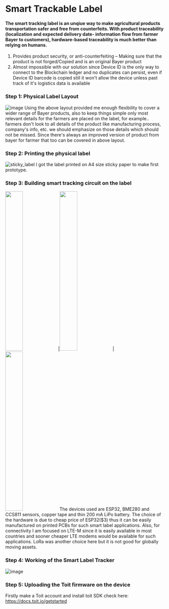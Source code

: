 # Smart Trackable Label
#### The smart tracking label is an unqiue way to make agricultural products transportation safer and free from counterfeits. With product traceability (localization and expected delivery date- information flow from farmer Bayer to customers), hardware-based traceability is much better than relying on humans. 
1. Provides product security, or anti-counterfeiting – Making sure that the product is not forged/Copied and is an original Bayer product 
2. Almost impossible with our solution since Device ID is the only way to connect to the Blockchain ledger and no duplicates can persist, even if Device ID barcode is copied still it won't allow the device unless past track of it's logistics data is available

### Step 1: Physical Label Layout
![image](https://user-images.githubusercontent.com/44412828/143776804-d18565d9-b157-44a7-be2a-b49c64bb2e79.png)
Using the above layout provided me enough flexibility to cover a wider range of Bayer products, also to keep things simple only most relevant details for the farmers are placed on the label, for example.. farmers don't look to all details of the product like manufacturing process, company's info, etc. we should emphasize on those details which should not be missed. Since there's always an improved version of product from bayer for farmer that too can be covered in above layout.

### Step 2: Printing the physical label
![sticky_label](https://user-images.githubusercontent.com/44412828/143777752-510456c9-2e66-4cb3-8413-fa51bcbb968e.jpg)
I got the label printed on A4 size sticky paper to make first prototype.

### Step 3: Building smart tracking circuit on the label
<img src="https://user-images.githubusercontent.com/44412828/143777260-804cf60f-97df-42c6-9dba-930bc9d3979d.jpg" width="33%" height="500">|<img src="https://user-images.githubusercontent.com/44412828/143777265-2dce353a-1f56-4cb9-998d-02170ccc6871.jpg" width="33%" height="500">|<img src="https://user-images.githubusercontent.com/44412828/143777267-e4a5a3e8-a165-4f30-814e-42e53b8d30f9.jpg" width="33%" height="500">
The devices used are ESP32, BME280 and CCS811 sensors, copper tape and thin 200 mA LiPo battery. The choice of the hardware is due to cheap price of ESP32($3) thus it can be easily manufactured on printed PCBs for such smart label applications. Also, for connectivity I am focused on LTE-M since it is easily available in most countries and sooner cheaper LTE modems would be available for such applications. LoRa was another choice here but it is not good for globally moving assets.

### Step 4: Working of the Smart Label Tracker
![image](https://user-images.githubusercontent.com/44412828/143778327-de745cb0-4d4b-48c5-b014-8ef5688153da.png)

### Step 5: Uploading the Toit firmware on the device
Firstly make a Toit account and install toit SDK check here: https://docs.toit.io/getstarted
